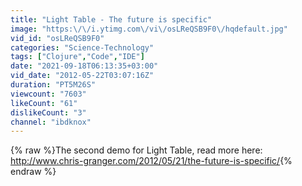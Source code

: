 ```yaml
---
title: "Light Table - The future is specific"
image: "https:\/\/i.ytimg.com\/vi\/osLReQSB9F0\/hqdefault.jpg"
vid_id: "osLReQSB9F0"
categories: "Science-Technology"
tags: ["Clojure","Code","IDE"]
date: "2021-09-18T06:13:35+03:00"
vid_date: "2012-05-22T03:07:16Z"
duration: "PT5M26S"
viewcount: "7603"
likeCount: "61"
dislikeCount: "3"
channel: "ibdknox"
---
```

{% raw %}The second demo for Light Table, read more here: <a rel="nofollow" target="blank" href="http://www.chris-granger.com/2012/05/21/the-future-is-specific/">http://www.chris-granger.com/2012/05/21/the-future-is-specific/</a>{% endraw %}

